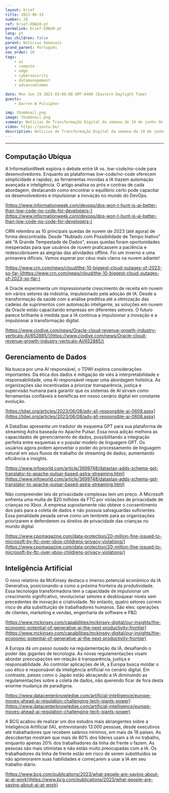 ```yaml
---
layout: brief
title: 2023-06-19
number: 20
ref: brief-EDW20-pt
permalink: brief-EDW20-pt
lang: pt
has_children: false
parent: Notícias Semanais
grand_parent: Português
nav_order: 20
tags:
    - ai
    - compute
    - edge
    - cybersecurity
    - datamanagement
    - advancedcomms

date: Mon Jun 19 2023 03:00:00 GMT-0400 (Eastern Daylight Time)
guests:
    - Darren W Pulsipher

img: thumbnail.png
image: thumbnail.png
summary: Notícias de Transformação Digital da semana de 19 de junho de 2023, incluindo histórias de gerentes substituindo trabalhadores por IA, interrupções na nuvem novamente e leis de privacidade afetando as gigantes de tecnologia.
video: https://youtu.be/
description: Notícias de Transformação Digital da semana de 19 de junho de 2023, incluindo histórias de gerentes substituindo trabalhadores por IA, interrupções na nuvem novamente e leis de privacidade afetando as gigantes de tecnologia.
---
```






---

## Computação Ubíqua

A InformationWeek explora o debate entre IA vs. low-code/no-code para desenvolvedores. Enquanto as plataformas low-code/no-code oferecem simplicidade e rapidez, as ferramentas movidas a IA trazem automação avançada e inteligência. O artigo analisa os prós e contras de cada abordagem, destacando como encontrar o equilíbrio certo pode capacitar os desenvolvedores e impulsionar a inovação no mundo do DevOps.

[https://www.informationweek.com/devops/dos-won-t-hunt-is-ai-better-than-low-code-no-code-for-developers-](https://www.informationweek.com/devops/dos-won-t-hunt-is-ai-better-than-low-code-no-code-for-developers-)

CRN relembra as 10 principais quedas de nuvem de 2023 (até agora) de forma descontraída. Desde "Nublado com Possibilidade de Tempo Inativo" até "A Grande Tempestade de Dados", essas quedas foram oportunidades inesperadas para que usuários de nuvem praticassem a paciência e redescobrissem as alegrias das atividades offline. Foi um inverno e uma primavera difíceis. Vamos esperar por céus mais claros na nuvem adiante!

[https://www.crn.com/news/cloud/the-10-biggest-cloud-outages-of-2023-so-far-](https://www.crn.com/news/cloud/the-10-biggest-cloud-outages-of-2023-so-far-)

A Oracle experimenta um impressionante crescimento de receita em nuvem em vários setores da indústria, impulsionado pela adoção de IA. Desde a transformação da saúde com a análise preditiva até a otimização das cadeias de suprimentos com automação inteligente, as soluções em nuvem da Oracle estão capacitando empresas em diferentes setores. O futuro parece brilhante à medida que a IA continua a impulsionar a inovação e a impulsionar a transformação digital.

[https://www.ciodive.com/news/Oracle-cloud-revenue-growth-industry-verticals-AI/652885/](https://www.ciodive.com/news/Oracle-cloud-revenue-growth-industry-verticals-AI/652885/)

## Gerenciamento de Dados

Na busca por uma AI responsável, o TDWI explora considerações importantes. Da ética dos dados e mitigação de viés à interpretabilidade e responsabilidade, uma AI responsável requer uma abordagem holística. As organizações são incentivadas a priorizar transparência, justiça e supervisão humana para garantir que os sistemas de AI sirvam como ferramentas confiáveis e benéficas em nosso cenário digital em constante evolução.

[https://tdwi.org/articles/2023/06/08/adv-all-responsible-ai-0608.aspx](https://tdwi.org/articles/2023/06/08/adv-all-responsible-ai-0608.aspx)

A DataStax apresenta um tradutor de esquema GPT para sua plataforma de streaming Astra baseada no Apache Pulsar. Essa nova adição melhora as capacidades de gerenciamento de dados, possibilitando a integração perfeita entre esquemas e o popular modelo de linguagem GPT. Os usuários agora podem aproveitar o poder do processamento de linguagem natural em seus fluxos de trabalho de streaming de dados, aumentando eficiência e insights.

[https://www.infoworld.com/article/3699748/datastax-adds-schema-gpt-translator-to-apache-pulsar-based-astra-streaming.html](https://www.infoworld.com/article/3699748/datastax-adds-schema-gpt-translator-to-apache-pulsar-based-astra-streaming.html)

Não compreender leis de privacidade complexas tem um preço. A Microsoft enfrenta uma multa de $20 milhões da FTC por violações de privacidade de crianças no Xbox. A empresa supostamente não obteve o consentimento dos pais para a coleta de dados e não possuía salvaguardas suficientes. Essa penalidade pesada serve como um lembrete para as organizações priorizarem e defenderem os direitos de privacidade das crianças no mundo digital.

[https://www.cpomagazine.com/data-protection/20-million-fine-issued-to-microsoft-by-ftc-over-xbox-childrens-privacy-violations/](https://www.cpomagazine.com/data-protection/20-million-fine-issued-to-microsoft-by-ftc-over-xbox-childrens-privacy-violations/)

## Inteligência Artificial

O novo relatório da McKinsey destaca o imenso potencial econômico da IA Generativa, posicionando-a como a próxima fronteira da produtividade. Essa tecnologia transformadora tem a capacidade de impulsionar um crescimento significativo, revolucionar setores e desbloquear níveis sem precedentes de inovação e criatividade. No entanto, quatro setores correm risco de alta substituição de trabalhadores humanos. São eles: operações de clientes, marketing e vendas, engenharia de software e P&D.

[https://www.mckinsey.com/capabilities/mckinsey-digital/our-insights/the-economic-potential-of-generative-ai-the-next-productivity-frontier](https://www.mckinsey.com/capabilities/mckinsey-digital/our-insights/the-economic-potential-of-generative-ai-the-next-productivity-frontier)

A Europa dá um passo ousado na regulamentação da IA, desafiando o poder das gigantes de tecnologia. As novas regulamentações visam abordar preocupações em relação à transparência, justiça e responsabilidade. Ao controlar aplicações de IA, a Europa busca moldar o uso ético e responsável da inteligência artificial no cenário digital. Em contraste, países como o Japão estão abraçando a IA diminuindo as regulamentações sobre a coleta de dados, não querendo ficar de fora desta enorme mudança de paradigma.

[https://www.datacenterknowledge.com/artificial-intelligence/europe-moves-ahead-ai-regulation-challenging-tech-giants-power](https://www.datacenterknowledge.com/artificial-intelligence/europe-moves-ahead-ai-regulation-challenging-tech-giants-power)

A BCG acabou de realizar um dos estudos mais abrangentes sobre a Inteligência Artificial (IA), entrevistando 13.000 pessoas, desde executivos até trabalhadores que recebem salários mínimos, em mais de 18 países. As descobertas mostram que mais de 80% dos líderes usam a IA no trabalho, enquanto apenas 20% dos trabalhadores da linha de frente o fazem. As pessoas são mais otimistas e não estão muito preocupadas com a IA. Os trabalhadores da linha de frente estão em risco de serem substituídos se não aprimorarem suas habilidades e começarem a usar a IA em seu trabalho diário.

[https://www.bcg.com/publications/2023/what-people-are-saying-about-ai-at-work](https://www.bcg.com/publications/2023/what-people-are-saying-about-ai-at-work)


